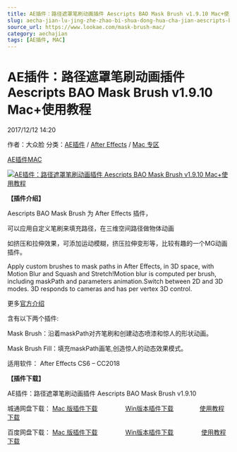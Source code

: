 ```yaml
---
title: AE插件：路径遮罩笔刷动画插件 Aescripts BAO Mask Brush v1.9.10 Mac+使用教程
slug: aecha-jian-lu-jing-zhe-zhao-bi-shua-dong-hua-cha-jian-aescripts-bao-mask-brush-v1-9-10-mac-shi-yong-jiao-cheng
source_url: https://www.lookae.com/mask-brush-mac/
category: aechajian
tags: [AE插件, MAC]
---
```

# AE插件：路径遮罩笔刷动画插件 Aescripts BAO Mask Brush v1.9.10 Mac+使用教程

2017/12/12 14:20

作者：大众脸
分类：[AE插件](https://www.lookae.com/after-effects/aechajian/) / [After Effects](https://www.lookae.com/after-effects/) / [Mac 专区](https://www.lookae.com/mac-osx/)

[AE插件](https://www.lookae.com/tag/ae%e6%8f%92%e4%bb%b6/)[MAC](https://www.lookae.com/tag/mac/)

[![AE插件：路径遮罩笔刷动画插件 Aescripts BAO Mask Brush v1.9.10 Mac+使用教程 ](https://www.lookae.com/wp-content/uploads/2014/01/Mask-Brush.jpg "AE插件：路径遮罩笔刷动画插件 Aescripts BAO Mask Brush v1.9.10 Mac+使用教程 -LookAE.com")](https://www.lookae.com/wp-content/uploads/2014/01/Mask-Brush.jpg)

**【插件介绍】**

Aescripts BAO Mask Brush 为 After Effects 插件，

可以应用自定义笔刷来填充路径，在三维空间路径做物体动画

如挤压和拉伸效果，可添加运动模糊，挤压拉伸变形等，比较有趣的一个MG动画插件。

Apply custom brushes to mask paths in After Effects, in 3D space, with Motion Blur and Squash and Stretch!Motion blur is computed per brush, including maskPath and parameters animation.Switch between 2D and 3D modes. 3D responds to cameras and has per vertex 3D control.

更多[官方介绍](http://aescripts.com/bao-mask-brush/)

含有以下两个插件:

Mask Brush：沿着maskPath对齐笔刷和创建动态喷漆和惊人的形状动画。

Mask Brush Fill：填充maskPath画笔,创造惊人的动态效果模式。

适用软件： After Effects CS6 – CC2018

**【插件下载】**

AE插件：路径遮罩笔刷动画插件 Aescripts BAO Mask Brush v1.9.10

城通网盘下载： [Mac 版插件下载](https://lookae.ctfile.com/fs/680462-231210516)                [Win版本插件下载](https://www.lookae.com/bao-plugins/)               [使用教程下载](https://lookae.ctfile.com/fs/680462-231210596)

百度网盘下载： [Mac 版插件下载](https://pan.baidu.com/s/1bp8mWQ7)                [Win版本插件下载](https://www.lookae.com/bao-plugins/)                [使用教程下载](https://pan.baidu.com/s/1eSB47xK)
